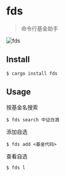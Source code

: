 # fds

> 命令行基金助手

![fds](https://user-images.githubusercontent.com/14919255/93350246-02c6e600-f86b-11ea-8cef-55eba62574ab.gif)


## Install

```
$ cargo install fds
```


## Usage

按基金名搜索

```
$ fds search 中证白酒
```

添加自选

```
$ fds add <基金代码>
```

查看自选

```
$ fds l
```
